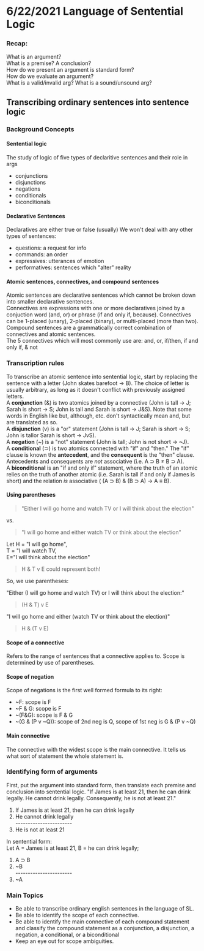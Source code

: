 6/22/2021
Language of Sentential Logic
===

### Recap:
What is an argument?  
What is a premise? A conclusion?  
How do we present an argument is standard form?  
How do we evaluate an argument?  
What is a valid/invalid arg? What is a sound/unsound arg?

## Transcribing ordinary sentences into sentence logic

### Background Concepts
#### Sentential logic
The study of logic of five types of declaritive sentences and their role in args
- conjunctions
- disjunctions
- negations
- conditionals
- biconditionals
#### Declarative Sentences
Declaratives are either true or false (usually)
We won't deal with any other types of sentences:
- questions: a request for info
- commands: an order
- expressives: utterances of emotion
- performatives: sentences which "alter" reality
#### Atomic sentences, connectives, and compound sentences
Atomic sentences are declarative sentences which cannot be broken down into smaller declarative sentences.  
Connectives are expressions with one or more declaratives joined by a conjuction word (and, or) or phrase (if and only if, because). Connectives can be 1-placed (unary), 2-placed (binary), or multi-placed (more than two).  
Compound sentences are a grammatically correct combination of connectives and atomic sentences.  
The 5 connectives which will most commonly use are: and, or, if/then, if and only if, & not

### Transcription rules
To transcribe an atomic sentence into sentential logic, start by replacing the sentence with a letter (John skates barefoot -> B). The choice of letter is usually arbitrary, as long as it doesn't conflict with previously assigned letters.  
A **conjunction** (&) is two atomics joined by a connective (John is tall -> J; Sarah is short -> S; John is tall and Sarah is short -> J&S). Note that some words in English like but, although, etc. don't syntactically mean and, but are translated as so.  
A **disjunction** (v) is a "or" statement (John is tall -> J; Sarah is short -> S; John is tallor Sarah is short -> JvS).  
A **negation** (~) is a "not" statement (John is tall; John is not short -> ~J).  
A **conditional** (&sup;) is two atomics connected with "if" and "then." The "if" clause is known the **antecedent**, and the **consequent** is the "then" clause. Antecedents and consequents are *not* associative (i.e. A &sup; B &ne; B &sup; A).  
A **biconditional** is an "if and only if" statement, where the truth of an atomic relies on the truth of another atomic (i.e. Sarah is tall if and only if James is short) and the relation *is* associative ( (A &sup; B) & (B &sup; A) -> A &equiv; B).

#### Using parentheses
> "Either I will go home and watch TV or I will think about the election" 

vs. 

> "I will go home and either watch TV or think about the election"  

Let H = "I will go home",  
T = "I will watch TV,  
E="I will think about the election"  
> H & T v E could represent both!

So, we use parentheses:

"Either (I will go home and watch TV) or I will think about the election:"  
> (H & T) v E  

"I will go home and either (watch TV or think about the election)"  
> H & (T v E)
#### Scope of a connective
Refers to the range of sentences that a connective applies to. Scope is determined by use of parentheses.
#### Scope of negation
Scope of negations is the first well formed formula to its right:
- ~F: scope is F
- ~F & G: scope is F
- ~(F&G): scope is F & G
- ~(G & (P v ~Q)): scope of 2nd neg is Q, scope of 1st neg is G & (P v ~Q)
#### Main connective
The connective with the widest scope is the main connective. It tells us what sort of statement the whole statement is. 

### Identifying form of arguments
First, put the argument into standard form, then translate each premise and conclusion into sentential logic.
"If James is at least 21, then he can drink legally. He cannot drink legally. Consequently, he is not at least 21."
1) If James is at least 21, then he can drink legally  
2) He cannot drink legally  
_-_----------------------
3) He is not at least 21

In sentential form:  
Let A = James is at least 21, B = he can drink legally;  
1) A &sup; B  
2) ~B  
_-_----------------------
3) ~A

### Main Topics
- Be able to transcribe ordinary english sentences in the language of SL.
- Be able to identify the scope of each connective.
- Be able to identify the main connective of each compound statement and classify the compound statement as a conjunction, a disjunction, a negation, a conditional, or a biconditional
- Keep an eye out for scope ambiguities.